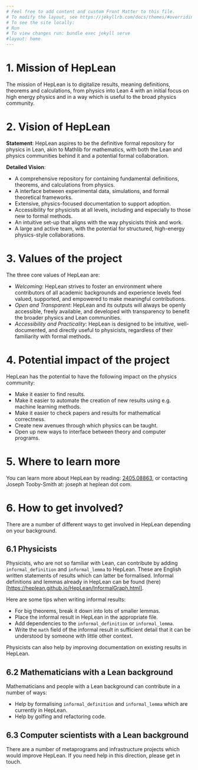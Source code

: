 ```yaml
---
# Feel free to add content and custom Front Matter to this file.
# To modify the layout, see https://jekyllrb.com/docs/themes/#overriding-theme-defaults
# To see the site locally:
# Run
# To view changes run: bundle exec jekyll serve
#layout: home
---
```


# 1. Mission of HepLean

The mission of HepLean is to digitalize results, meaning definitions, theorems and calculations, from physics into Lean 4 with an initial focus on high energy physics and in a way which is useful to the broad physics community.

# 2. Vision of HepLean

**Statement**: HepLean aspires to be the definitive formal repository for physics in Lean, akin to Mathlib for mathematics, with both the Lean and physics communities behind it and a potential formal collaboration.

**Detailed Vision**:
- A comprehensive repository for containing fundamental definitions, theorems, and calculations from physics.
- A interface between experimental data, simulations, and formal theoretical frameworks.
- Extensive, physics-focused documentation to support adoption.
- Accessibility for physicists at all levels, including and especially to those new to formal methods.
- An intuitive set-up that aligns with the way physicists think and work.
- A large and active team, with the potential for structured, high-energy physics-style collaborations.

# 3. Values of the project
The three core values of HepLean are:

- *Welcoming*:  HepLean strives to foster an environment where contributors of all academic backgrounds and experience levels feel valued, supported, and empowered to make meaningful contributions.
- *Open and Transparent*: HepLean and its outputs will always be openly accessible, freely available, and developed with transparency to benefit the broader physics and Lean communities.
- *Accessibility and Practicality*: HepLean is designed to be intuitive, well-documented, and directly useful to physicists, regardless of their familiarity with formal methods.

# 4. Potential impact of the project

HepLean has the potential to have the following impact on the physics community:
- Make it easier to find results.
- Make it easier to automate the creation of new results using e.g. machine learning methods.
- Make it easier to check papers and results for mathematical correctness.
- Create new avenues through which physics can be taught.
- Open up new ways to interface between theory and computer programs.

# 5. Where to learn more

You can learn more about HepLean by reading: [2405.08863](https://inspirehep.net/literature/2787050), or contacting Joseph Tooby-Smith at: joseph at heplean dot com.

# 6. How to get involved?

There are a number of different ways to get involved in HepLean depending on your background.

## 6.1 Physicists
Physicists, who are not so familiar with Lean, can contribute by adding `informal_definition` and `informal_lemma` to HepLean. These are English written statements of results which can latter be formalised. Informal definitions and lemmas already in HepLean can be found (here)[https://heplean.github.io/HepLean/InformalGraph.html].

Here are some tips when writing informal results:
- For big theorems, break it down into lots of smaller lemmas.
- Place the informal result in HepLean in the appropriate file.
- Add dependencies to the `informal_definition` or  `informal_lemma`.
- Write the `math` field of the informal result in sufficient detail that it can be understood by someone with little other context.

Physicists can also help by improving documentation on existing results in HepLean.

## 6.2 Mathematicians with a Lean background
Mathematicians and people with a Lean background can contribute in a number of ways:
- Help by formalising `informal_definition` and `informal_lemma` which are currently in HepLean.
- Help by golfing and refactoring code.

## 6.3 Computer scientists with a Lean background
There are a number of metaprograms and infrastructure projects which would improve HepLean. If you need help in this direction, please get in touch.
